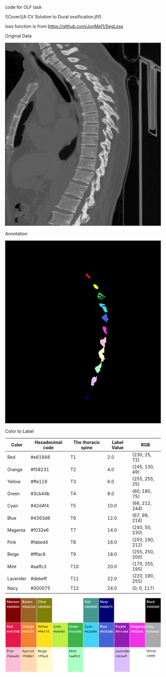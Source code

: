 code for OLF task

![Cover](A CV Solution to Dural ossification.jfif)

loss function is from https://github.com/JunMa11/SegLoss

Original Data

![CT data](https://github.com/riverback/OLF-toolkit/blob/main/presentation/raw_data_vis.png)

Annotation

![Annotation](https://github.com/riverback/OLF-toolkit/blob/main/presentation/nii_label_vis.png)

Color to Label

| Color    | Hexadecimal code | The thoracic spine | Label Value | RGB             |
| -------- | ---------------- | ------------------ | ----------- | --------------- |
| Red      | #e61948          | T1                 | 2.0         | (230, 25, 72)   |
| Orange   | #f58231          | T2                 | 4.0         | (245, 130, 49)  |
| Yellow   | #ffe119          | T3                 | 6.0         | (255, 255, 25)  |
| Green    | #3cb44b          | T4                 | 8.0         | (60, 180, 75)   |
| Cyan     | #42d4f4          | T5                 | 10.0        | (66, 212, 244)  |
| Blue     | #4363d8          | T6                 | 12.0        | (67, 99, 216)   |
| Magenta  | #f032e6          | T7                 | 14.0        | (240, 50, 230)  |
| Pink     | #fabed4          | T8                 | 16.0        | (250, 190, 212) |
| Beige    | #fffac8          | T9                 | 18.0        | (255, 250, 200) |
| Mint     | #aaffc3          | T10                | 20.0        | (170, 255, 195) |
| Lavender | #debeff          | T11                | 22.0        | (220, 190, 255) |
| Nacy     | #000075          | T12                | 24.0        | (0, 0, 117)     |
|          |                  |                    |             |                 |

![Color_to_label](https://github.com/riverback/OLF-toolkit/blob/main/presentation/color2label_vis.png)